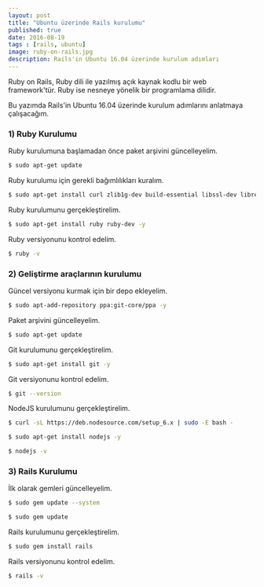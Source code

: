 ```yaml
---
layout: post
title: "Ubuntu üzerinde Rails kurulumu"
published: true
date: 2016-08-19
tags : [rails, ubuntu]
image: ruby-on-rails.jpg
description: Rails'in Ubuntu 16.04 üzerinde kurulum adımları
---
```


<center>
	<amp-img width="1080" height="329" layout="responsive" src="/assets/images/ruby-on-rails.jpg"></amp-img>
</center>


Ruby on Rails, Ruby dili ile yazılmış açık kaynak kodlu bir web framework'tür. Ruby ise nesneye yönelik bir programlama dilidir.

Bu yazımda Rails'in Ubuntu 16.04 üzerinde kurulum adımlarını anlatmaya çalışacağım.


### 1) Ruby Kurulumu

Ruby kurulumuna başlamadan önce paket arşivini güncelleyelim.

```bash
$ sudo apt-get update
```

Ruby kurulumu için gerekli bağımlılıkları kuralım.

```bash
$ sudo apt-get install curl zlib1g-dev build-essential libssl-dev libreadline-dev libyaml-dev libsqlite3-dev sqlite3 libxml2-dev libxslt1-dev libcurl4-openssl-dev python-software-properties libffi-dev -y
```

Ruby kurulumunu gerçekleştirelim.

```bash
$ sudo apt-get install ruby ruby-dev -y
```

Ruby versiyonunu kontrol edelim.

```bash
$ ruby -v
```


### 2) Geliştirme araçlarının kurulumu

Güncel versiyonu kurmak için bir depo ekleyelim.

```bash
$ sudo apt-add-repository ppa:git-core/ppa -y
```

Paket arşivini güncelleyelim.

```bash
$ sudo apt-get update
```

Git kurulumunu gerçekleştirelim.

```bash
$ sudo apt-get install git -y
```

Git versiyonunu kontrol edelim.

```bash
$ git --version
```


NodeJS kurulumunu gerçekleştirelim.

```bash
$ curl -sL https://deb.nodesource.com/setup_6.x | sudo -E bash -

$ sudo apt-get install nodejs -y

$ nodejs -v
```


### 3) Rails Kurulumu

İlk olarak gemleri güncelleyelim.

```bash
$ sudo gem update --system

$ sudo gem update
```

Rails kurulumunu gerçekleştirelim.

```bash
$ sudo gem install rails
```

Rails versiyonunu kontrol edelim.

```bash
$ rails -v
```